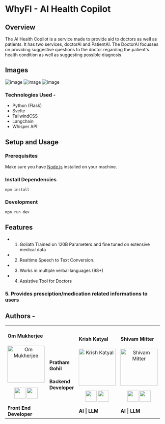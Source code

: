 # WhyFI - AI Health Copilot
## Overview

The AI Health Copilot is a service made to provide aid to doctors as well as patients. It has two services, doctorAI and PatientAI. 
The DoctorAI focusses on providing suggestive questions to the doctor regarding the patient's health condition as well as suggesting possible diagnosis

## Images

![image](https://github.com/Oyum2814/health-copilot/assets/72745185/44ab5929-440e-40d0-aeb1-90821a676c17)
![image](https://github.com/Oyum2814/health-copilot/assets/72745185/276fb474-2897-4dba-920e-4f3fcfe27ab9)
![image](https://github.com/Oyum2814/health-copilot/assets/72745185/c4f03311-11f2-4bb9-af5e-131cd64eb1cd)


### Technologies Used -
- Python (Flask)
- Svelte
- TailwindCSS
- Langchain
- Whisper API
  


## Setup and Usage

### Prerequisites
Make sure you have [Node.js](https://nodejs.org/) installed on your machine.

### Install Dependencies
```npm install```

### Development
```npm run dev```

## Features
- 1. Goliath Trained on 120B Parameters and fine tuned on extensive medical data
- 2. Realtime Speech to Text Conversion.
- 3. Works in multiple verbal languages (98+)
- 4. Assistive Tool for Doctors 

### 5. Provides presciption/medication related informations to users

## Authors -
<div align="left"> 
  <table>
  <tr align="left">
   <td>

   #### Om Mukherjee
   <p align="center">
   <img src = "https://avatars.githubusercontent.com/u/72745185?v=4"  height="120" alt="Om Mukherjee">
   </p>
   <p align="center">
   <a href = "https://github.com/AvyaRathod"><img src = "http://www.iconninja.com/files/241/825/211/round-collaboration-social-github-code-circle-network-icon.svg" width="36" height = "36"/></a>
   <a href = "https://www.linkedin.com/in/om-mukherjee/">
   <img src = "http://www.iconninja.com/files/863/607/751/network-linkedin-social-connection-circular-circle-media-icon.svg" width="36" height="36"/>
   </a>
   </p>
    <strong>Front End Developer<strong>
    </td>
    <td>

   #### Pratham Gohil
   <p align="center">
   
   </p>
   <p align="center">

   </a>
   </p>
    <strong>Backend Developer<strong>
    </td>
    <td>

   #### Krish Katyal
   <p align="center">
   <img src = "https://avatars.githubusercontent.com/u/89596037?v=4"  height="120" alt="Krish Katyal">
   </p>
   <p align="center">
   <a href = "https://github.com/krishkatyal"><img src = "http://www.iconninja.com/files/241/825/211/round-collaboration-social-github-code-circle-network-icon.svg" width="36" height = "36"/></a>
   <a href = "https://www.linkedin.com/in/krishkatyal/">
   <img src = "http://www.iconninja.com/files/863/607/751/network-linkedin-social-connection-circular-circle-media-icon.svg" width="36" height="36"/>
   </a>
   </p>
    <strong>AI | LLM <strong>
    </td>
    <td>

   #### Shivam Mitter
   <p align="center">
   <img src = "https://avatars.githubusercontent.com/u/91791239?v=4"  height="120" alt="Shivam Mitter">
   </p>
   <p align="center">
   <a href = "https://github.com/mavihsrr"><img src = "http://www.iconninja.com/files/241/825/211/round-collaboration-social-github-code-circle-network-icon.svg" width="36" height = "36"/></a>
   <a href = "https://www.linkedin.com/in/shivam-umang-mitter-872b04222">
   <img src = "http://www.iconninja.com/files/863/607/751/network-linkedin-social-connection-circular-circle-media-icon.svg" width="36" height="36"/>
 

   </a>
   </p>
    <strong>AI | LLM<strong>
    </td>
    
